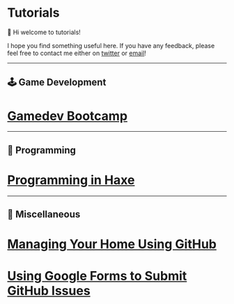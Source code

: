 # Tutorials

👋 Hi welcome to tutorials!

I hope you find something useful here. If you have any feedback, please feel free to contact me either on [twitter](https://twitter.com/x01010111) or [email](mailto:will@01010111.com)!

---
## 🕹️ Game Development
# [Gamedev Bootcamp](https://www.youtube.com/watch?v=MRNDTGoddlI)
---
## 🤖 Programming
# [Programming in Haxe](programming_in_haxe.html)
---
## 🍕 Miscellaneous
# [Managing Your Home Using GitHub](https://medium.com/@01010111/managing-your-home-using-github-266d7258eb9a)
# [Using Google Forms to Submit GitHub Issues](https://medium.com/@01010111/using-google-forms-to-submit-github-issues-efdb5f876b)
